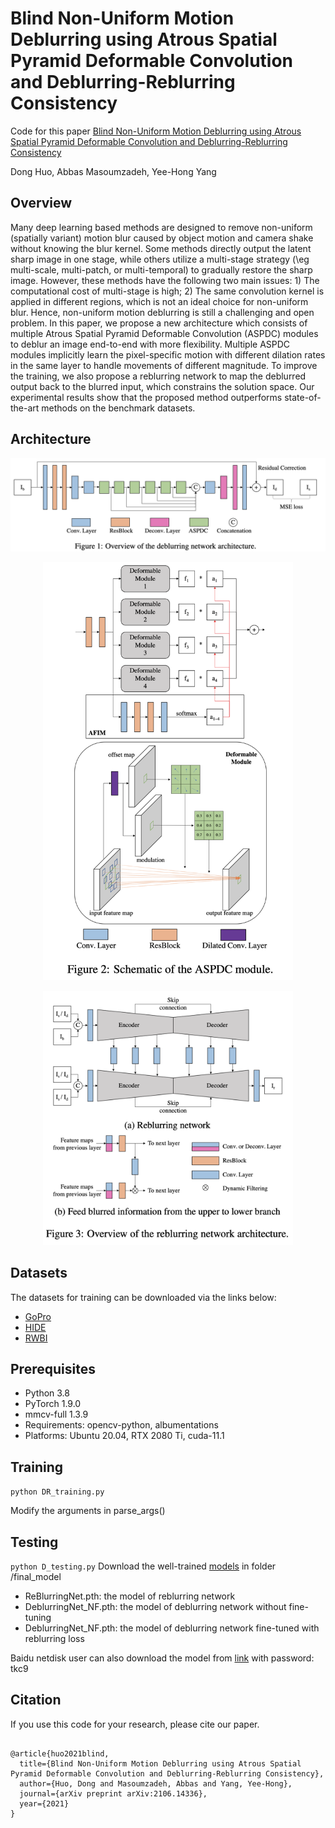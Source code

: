 # Blind Non-Uniform Motion Deblurring using Atrous Spatial Pyramid Deformable Convolution and Deblurring-Reblurring Consistency

Code for this paper [Blind Non-Uniform Motion Deblurring using Atrous Spatial Pyramid Deformable Convolution and Deblurring-Reblurring Consistency](https://arxiv.org/abs/2106.14336)

Dong Huo, Abbas Masoumzadeh, Yee-Hong Yang

## Overview

Many deep learning based methods are designed to remove non-uniform (spatially variant) motion blur caused by object motion and camera shake without knowing the blur kernel. Some methods directly output the latent sharp image in one stage, while others utilize a multi-stage strategy (\eg multi-scale, multi-patch, or multi-temporal) to gradually restore the sharp image. However, these methods have the following two main issues: 1) The computational cost of multi-stage is high; 2) The same convolution kernel is applied in different regions, which is not an ideal choice for non-uniform blur. Hence, non-uniform motion deblurring is still a challenging and open problem. In this paper, we propose a new architecture which consists of multiple Atrous Spatial Pyramid Deformable Convolution (ASPDC) modules to deblur an image end-to-end with more flexibility. Multiple ASPDC modules implicitly learn the pixel-specific motion with different dilation rates in the same layer to handle movements of different magnitude. To improve the training, we also propose a reblurring network to map the deblurred output back to the blurred input, which constrains the solution space. Our experimental results show that the proposed method outperforms state-of-the-art methods on the benchmark datasets.

## Architecture

<p align="center">
  <img width="800" src="./images/a1.png">
</p>

<p align="center">
  <img width="400" src="./images/a2.png">
</p>

<p align="center">
  <img width="400" src="./images/a3.png">
</p>



## Datasets

The datasets for training can be downloaded via the links below:
- [GoPro](https://drive.google.com/file/d/1KStHiZn5TNm2mo3OLZLjnRvd0vVFCI0W/view)
- [HIDE](https://www.dropbox.com/s/04w3wqxcuin9dy8/HIDE_dataset.zip?dl=0)
- [RWBI](https://drive.google.com/file/d/1fHkPiZOvLQSc4HhT8-wA6dh0M4skpTMi/view)

## Prerequisites
- Python 3.8 
- PyTorch 1.9.0
- mmcv-full 1.3.9
- Requirements: opencv-python, albumentations
- Platforms: Ubuntu 20.04, RTX 2080 Ti, cuda-11.1

## Training

```python DR_training.py```

Modify the arguments in parse_args()


## Testing

```python D_testing.py```
Download the well-trained [models](https://drive.google.com/file/d/14He_BWFMDDSaUjSHlZgxaN72EPpvxpCe/view) in folder /final_model 
- ReBlurringNet.pth: the model of reblurring network
- DeblurringNet_NF.pth: the model of deblurring network without fine-tuning
- DeblurringNet_NF.pth: the model of deblurring network fine-tuned with reblurring loss

Baidu netdisk user can also download the model from [link](https://pan.baidu.com/s/1sGuaSG-5VAzZ5AQ8ANkL5w)  with password: tkc9

## Citation

If you use this code for your research, please cite our paper.

```

@article{huo2021blind,
  title={Blind Non-Uniform Motion Deblurring using Atrous Spatial Pyramid Deformable Convolution and Deblurring-Reblurring Consistency},
  author={Huo, Dong and Masoumzadeh, Abbas and Yang, Yee-Hong},
  journal={arXiv preprint arXiv:2106.14336},
  year={2021}
}

```

